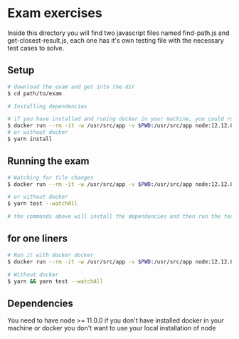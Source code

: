 # Exam exercises

Inside this directory you will find two javascript files named find-path.js and get-closest-result.js,
each one has it's own testing file with the necessary test cases to solve.

## Setup
~~~sh
# download the exam and get into the dir
$ cd path/to/exam

# Installing dependencies

# if you have installed and runing docker in your machine, you could run the exam as follows:
$ docker run --rm -it -w /usr/src/app -v $PWD:/usr/src/app node:12.12.0 yarn install
# or without docker
$ yarn install

~~~

## Running the exam

~~~sh
# Watching for file changes
$ docker run --rm -it -w /usr/src/app -v $PWD:/usr/src/app node:12.12.0 yarn test --watchAll

# or without docker
$ yarn test --watchAll

# the commands above will install the dependencies and then run the tests watching for file changes
~~~


## for one liners

~~~sh
# Run it with docker docker
$ docker run --rm -it -w /usr/src/app -v $PWD:/usr/src/app node:12.12.0 yarn && yarn test --watchAll

# Without docker
$ yarn && yarn test --watchAll
~~~


## Dependencies

You need to have node >= 11.0.0 if you don't have installed docker in your machine
or docker you don't want to use your local installation of node


